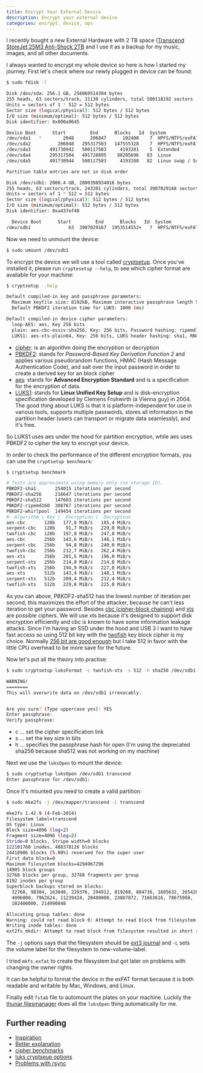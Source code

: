 ```yaml
---
title: Encrypt Your External Device
description: Encrypt your external device
categories: encrypt, device, ops
---
```


I recently bought a new External Hardware with 2 TB space ([Transcend StoreJet 25M3 Anti-Shock 2TB](http://www.amazon.com/Transcend-Military-Tested-External-TS2TSJ25M3/dp/B00K087BM2) and I use it as a backup for my music, images, and all other documents.


I always wanted to encrypt my whole device so here is how I started my journey. First let's check
where our newly plugged in device can be found:


```sh
$ sudo fdisk -l

Disk /dev/sda: 256.1 GB, 256060514304 bytes
255 heads, 63 sectors/track, 31130 cylinders, total 500118192 sectors
Units = sectors of 1 * 512 = 512 bytes
Sector size (logical/physical): 512 bytes / 512 bytes
I/O size (minimum/optimal): 512 bytes / 512 bytes
Disk identifier: 0x000a9645

Device Boot      Start         End      Blocks   Id  System
/dev/sda1   *        2048      206847      102400    7  HPFS/NTFS/exFAT
/dev/sda2          206848   295317503   147555328    7  HPFS/NTFS/exFAT
/dev/sda3       491730942   500117503     4193281    5  Extended
/dev/sda4       295317504   491728895    98205696   83  Linux
/dev/sda5       491730944   500117503     4193280   82  Linux swap / Solaris

Partition table entries are not in disk order

Disk /dev/sdb1: 2000.4 GB, 2000398934016 bytes
255 heads, 63 sectors/track, 243201 cylinders, total 3907029168 sectors
Units = sectors of 1 * 512 = 512 bytes
Sector size (logical/physical): 512 bytes / 512 bytes
I/O size (minimum/optimal): 512 bytes / 512 bytes
Disk identifier: 0xa437ef40

  Device Boot      Start         End      Blocks   Id  System
/dev/sdb1              63  3907029167  1953514552+   7  HPFS/NTFS/exFAT
```


Now we need to unmount the device:


```sh
$ sudo umount /dev/sdb1
```


To encrypt the device we will use a tool called [cryptsetup](https://gitlab.com/cryptsetup/cryptsetup/blob/master/README.md "cryptsetup"). Once you've installed it, please run `cryptesetup --help`, to see which cipher format are available for your machine:


```sh
$ cryptsetup --help

Default compiled-in key and passphrase parameters:
  Maximum keyfile size: 8192kB, Maximum interactive passphrase length 512 (characters)
  Default PBKDF2 iteration time for LUKS: 1000 (ms)

Default compiled-in device cipher parameters:
  loop-AES: aes, Key 256 bits
  plain: aes-cbc-essiv:sha256, Key: 256 bits, Password hashing: ripemd160
  LUKS1: aes-xts-plain64, Key: 256 bits, LUKS header hashing: sha1, RNG: /dev/urandom
```

- [cipher](http://en.wikipedia.org/wiki/Cipher "cipher"): is an algorithm doing the encryption or decryption
- [PBKDF2](http://en.wikipedia.org/wiki/PBKDF2 "PBKDF2"): stands for *Password-Based Key Derivation Function 2* and applies various pseudorandom functions, HMAC (Hash Message Authentication Code), and salt over the input password in order to create a derived key for an block cipher
- [aes](http://en.wikipedia.org/wiki/Advanced_Encryption_Standard "aes"): stands for **Advanced Encryption Standard** and is a specification for the encryption of data.
- [LUKS1](https://en.wikipedia.org/wiki/Linux_Unified_Key_Setup "LUKS1"): stands for **Linux Unified Key Setup** and is disk-encryption specification developed by Clemens Fruhwirth (a Vienna guy) in 2004. The good thing about LUKS is that it is platform-independent for use in various tools, supports multiple passwords, stores all information in the partition header (users can transport or migrate data seamlessly), and it's free.


So LUKS1 uses aes under the hood for partition encryption, while aes uses PBKDF2 to cipher the key to encrypt your
device.


In order to check the performance of the different encryption formats, you can use the `cryptsetup benchmark`:


```sh
$ cryptsetup benchmark

# Tests are approximate using memory only (no storage IO).
PBKDF2-sha1       254015 iterations per second
PBKDF2-sha256     216647 iterations per second
PBKDF2-sha512     147603 iterations per second
PBKDF2-ripemd160  308767 iterations per second
PBKDF2-whirlpool  149454 iterations per second
#  Algorithm | Key |  Encryption |  Decryption
aes-cbc       128b   177,8 MiB/s   185,4 MiB/s
serpent-cbc   128b    91,7 MiB/s   229,0 MiB/s
twofish-cbc   128b   197,8 MiB/s   247,8 MiB/s
aes-cbc       256b   143,6 MiB/s   148,1 MiB/s
serpent-cbc   256b    94,8 MiB/s   240,0 MiB/s
twofish-cbc   256b   212,7 MiB/s   262,4 MiB/s
aes-xts       256b   201,5 MiB/s   196,0 MiB/s
serpent-xts   256b   214,8 MiB/s   214,0 MiB/s
twofish-xts   256b   194,9 MiB/s   227,0 MiB/s
aes-xts       512b   143,4 MiB/s   148,1 MiB/s
serpent-xts   512b   209,4 MiB/s   212,4 MiB/s
twofish-xts   512b   229,8 MiB/s   225,0 MiB/s
```


As you can above, PBKDF2-sha512 has the lowest number of iteration per second, this maximizes the effort of the
attacker, because he can't less iteration to get your password. Besides [cbc (cipher-block chaining)](http://en.wikipedia.org/wiki/Disk_encryption_theory#Cipher-block_chaining_.28CBC.29 "cbc") and [xts](http://en.wikipedia.org/wiki/Disk_encryption_theory#XEX-based_tweaked-codebook_mode_with_ciphertext_stealing_.28XTS.29 "xts") are possible ciphers. We will use xts because it's designed to support disk encryption efficiently and cbc is known to have some information leakage attacks. Since I'm having an SSD under the hood and USB 3 I want to have fast access so using 512 bit key with the [twofish](http://en.wikipedia.org/wiki/Twofish "twofish") key block cipher is my choice. Normally [256 bit are good enough](http://security.stackexchange.com/questions/6141/amount-of-simple-operations-that-is-safely-out-of-reach-for-all-humanity/6149#6149 "256 bit are good enough") but I take 512 in favor with the little CPU overhead to be more save for the future.


Now let's put all the theory into practise:


```sh
$ sudo cryptsetup luksFormat -c twofish-xts -s 512 -h sha256 /dev/sdb1

WARNING!
========
This will overwrite data on /dev/sdb1 irrevocably.


Are you sure? (Type uppercase yes): YES
Enter passphrase:
Verify passphrase:
```


- c ... set the cipher specification link
- s ... set the key size in bits
- h ... specifies the passphrase hash for open (I'm using the deprecated sha256 because sha512 was not working on my
machine)


Next we use the `luksOpen` to mount the device:


```sh
$ sudo cryptsetup luksOpen /dev/sdb1 transcend
Enter passphrase for /dev/sdb1:
```


Once it's mounted you need to create a valid partition:


```sh
$ sudo mke2fs -j /dev/mapper/transcend -L transcend

mke2fs 1.42.9 (4-Feb-2014)
Filesystem label=transcend
OS type: Linux
Block size=4096 (log=2)
Fragment size=4096 (log=2)
Stride=0 blocks, Stripe width=0 blocks
122101760 inodes, 488378126 blocks
24418906 blocks (5.00%) reserved for the super user
First data block=0
Maximum filesystem blocks=4294967296
14905 block groups
32768 blocks per group, 32768 fragments per group
8192 inodes per group
Superblock backups stored on blocks:
  32768, 98304, 163840, 229376, 294912, 819200, 884736, 1605632, 2654208,
  4096000, 7962624, 11239424, 20480000, 23887872, 71663616, 78675968,
  102400000, 214990848

Allocating group tables: done
Warning: could not read block 0: Attempt to read block from filesystem resulted in short read
Writing inode tables: done
ext2fs_mkdir: Attempt to read block from filesystem resulted in short read while creating root dir
```


The `-j` options says that the filesystem should be [ext3 journal](http://en.wikipedia.org/wiki/Ext3 "ext3 journal") and
`-L` sets the volume label for the filesystem to new-volume-label.


I tried `mkfs.exfat` to create the filesystem but got later on problems with changing the owner rights.


It can be helpful to format the device in the exFAT format because it is both readable and writable by Mac, Windows, and
Linux.


Finally edit `fstab` file to automount the plates on your machine. Luckily the [thunar filesmanager](http://docs.xfce.org/xfce/thunar/start "thunar filesmanager") does all the `luksOpen` thing automatically for me.


## Further reading

- [Inspiration](http://ubuntu-tutorials.com/2007/08/17/7-steps-to-an-encrypted-partition-local-or-removable-disk/)
- [Better explanation](http://www.axllent.org/docs/security-and-encryption/256bit-aes-encryption/)
- [cipher benchmarks](http://blog.wpkg.org/2009/04/23/cipher-benchmark-for-dm-crypt-luks/)
- [luks cryptseup options](http://security.stackexchange.com/questions/40208/recommended-options-for-luks-cryptsetup)
- [Problems with rsync](http://docs.xfce.org/xfce/thunar/start "Problems with rsync")

